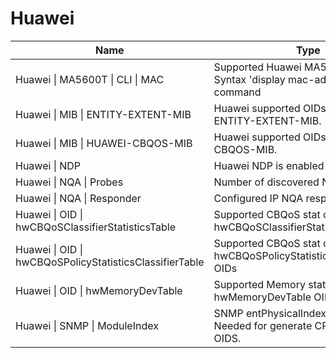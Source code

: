 # Huawei

| Name | Type | Description |
| --- | --- | --- |
| <a id="huawei-ma5600t-cli-mac"></a>Huawei \| MA5600T \| CLI \| MAC | Supported Huawei MA5600T CLI Syntax 'display mac-address' command | `bool` |
| <a id="huawei-mib-entity-extent-mib"></a>Huawei \| MIB \| ENTITY-EXTENT-MIB | Huawei supported OIDs from HUAWEI-ENTITY-EXTENT-MIB. | `bool` |
| <a id="huawei-mib-huawei-cbqos-mib"></a>Huawei \| MIB \| HUAWEI-CBQOS-MIB | Huawei supported OIDs from HUAWEI-CBQOS-MIB. | `bool` |
| <a id="huawei-ndp"></a>Huawei \| NDP | Huawei NDP is enabled | `bool` |
| <a id="huawei-nqa-probes"></a>Huawei \| NQA \| Probes | Number of discovered NQA probes | `int` |
| <a id="huawei-nqa-responder"></a>Huawei \| NQA \| Responder | Configured IP NQA responder | `bool` |
| <a id="huawei-oid-hwcbqosclassifierstatisticstable"></a>Huawei \| OID \| hwCBQoSClassifierStatisticsTable | Supported CBQoS stat on hwCBQoSClassifierStatisticsTable OIDs | `bool` |
| <a id="huawei-oid-hwcbqospolicystatisticsclassifiertable"></a>Huawei \| OID \| hwCBQoSPolicyStatisticsClassifierTable | Supported CBQoS stat on hwCBQoSPolicyStatisticsClassifierTable OIDs | `bool` |
| <a id="huawei-oid-hwmemorydevtable"></a>Huawei \| OID \| hwMemoryDevTable | Supported Memory stat on hwMemoryDevTable OIDs | `bool` |
| <a id="huawei-snmp-moduleindex"></a>Huawei \| SNMP \| ModuleIndex | SNMP entPhysicalIndex for modules. Needed for generate CPU/Memory OIDS. | `str` |
